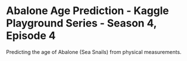 # Abalone Age Prediction - Kaggle Playground Series - Season 4, Episode 4
Predicting the age of Abalone (Sea Snails) from physical measurements. 

